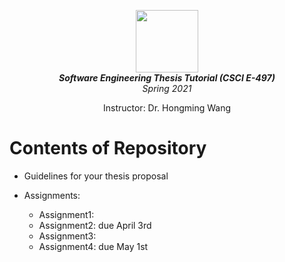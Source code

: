 <p align="center">
  <img width="100" height="100" src="https://upload.wikimedia.org/wikipedia/en/8/89/ExtensionFlag.png">
   <br/>
  <em><b>Software Engineering Thesis Tutorial (CSCI E-497)</b></em>
      <br/>
  <em>Spring 2021</em>
</p>
<p align="center">
Instructor: Dr. Hongming Wang 






# Contents of Repository



- Guidelines for your thesis proposal

- Assignments:

  - Assignment1:  
  - Assignment2: due April 3rd
  - Assignment3: 
  - Assignment4: due May 1st

  

  

  
